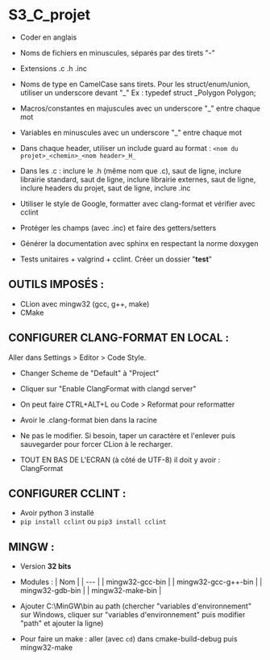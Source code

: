 # S3_C_projet

- Coder en anglais

- Noms de fichiers en minuscules, séparés par des tirets "-"
- Extensions .c .h .inc

- Noms de type en CamelCase sans tirets. Pour les struct/enum/union, utiliser un underscore devant "_"
  Ex : typedef struct _Polygon Polygon;

- Macros/constantes en majuscules avec un underscore "_" entre chaque mot

- Variables en minuscules avec un underscore "_" entre chaque mot

- Dans chaque header, utiliser un include guard au format :
           `<nom du projet>_<chemin>_<nom header>_H_`

- Dans les .c : inclure le .h (même nom que .c), saut de ligne, inclure librairie standard, saut de ligne, inclure librairie externes, saut de ligne, inclure headers du projet, saut de ligne, inclure .inc

- Utiliser le style de Google, formatter avec clang-format et vérifier avec cclint

- Protéger les champs (avec .inc) et faire des getters/setters

- Générer la documentation avec sphinx en respectant la norme doxygen

- Tests unitaires + valgrind + cclint. Créer un dossier "**test**"

## OUTILS IMPOSÉS :
- CLion avec mingw32 (gcc, g++, make)
- CMake

## CONFIGURER CLANG-FORMAT EN LOCAL :
Aller dans Settings > Editor > Code Style.
- Changer Scheme de "Default" à "Project"
- Cliquer sur "Enable ClangFormat with clangd server"
- On peut faire CTRL+ALT+L ou Code > Reformat pour reformatter

- Avoir le .clang-format bien dans la racine
- Ne pas le modifier. Si besoin, taper un caractère et l'enlever puis sauvegarder pour forcer CLion à le recharger.
- TOUT EN BAS DE L'ECRAN (à côté de UTF-8) il doit y avoir : ClangFormat

## CONFIGURER CCLINT :
- Avoir python 3 installé
- `pip install cclint` ou `pip3 install cclint`

## MINGW :
- Version **32 bits**
- Modules :
| Nom |
| --- |
| mingw32-gcc-bin |
| mingw32-gcc-g++-bin |
| mingw32-gdb-bin |
| mingw32-make-bin |

- Ajouter C:\MinGW\bin au path (chercher "variables d'environnement" sur Windows, cliquer sur "variables d'environnement" puis modifier "path" et ajouter la ligne)
- Pour faire un make : aller (avec `cd`) dans cmake-build-debug puis mingw32-make